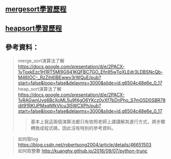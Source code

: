 ## [mergesort學習歷程](https://nbviewer.jupyter.org/github/tzuchyi/class_exercise/blob/master/HW2/mergesort_製作歷程.ipynb)
## [heapsort學習歷程](https://nbviewer.jupyter.org/github/tzuchyi/class_exercise/blob/master/HW2/heapsort_製作歷程.ipynb)


## 參考資料：  
> merge_sort演算法了解 https://docs.google.com/presentation/d/e/2PACX-1vToxkEzc1H1RT5MI9G941KQFBC7GO_Efn95wTqXLEdr3LDBSNcQb-M46IOC-_RzZih6IBEwwy3rWQuE/pub?start=false&loop=false&delayms=3000&slide=id.g6504c48e6e_0_17  
> heap_sort演算法了解 https://docs.google.com/presentation/d/e/2PACX-1vRAGwnUvg6BcXoML5u9f4gO6YKcz0vXf7bDnPho_S7mG5D0SBR78djt91RKUPMxqNfkVIcu3l5WCXPh/pub?start=false&loop=false&delayms=3000&slide=id.g6504c48e6e_0_17
>> 基本上我這兩個演算法都只有依照老師上課講解其進行方式，將步驟轉換成程式碼，因此沒有特別的參考資料。  
  
> 如何取log https://blog.csdn.net/robertsong2004/article/details/46651503  
> 如何取整數 http://kuanghy.github.io/2016/09/07/python-trunc
